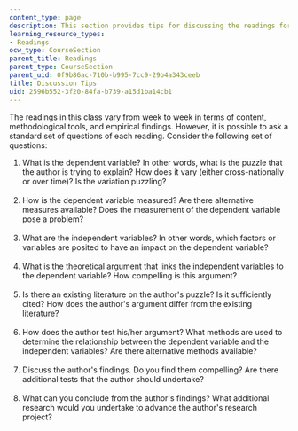 ```yaml
---
content_type: page
description: This section provides tips for discussing the readings for the course.
learning_resource_types:
- Readings
ocw_type: CourseSection
parent_title: Readings
parent_type: CourseSection
parent_uid: 0f9b86ac-710b-b995-7cc9-29b4a343ceeb
title: Discussion Tips
uid: 2596b552-3f20-84fa-b739-a15d1ba14cb1
---
```


The readings in this class vary from week to week in terms of content, methodological tools, and empirical findings. However, it is possible to ask a standard set of questions of each reading. Consider the following set of questions:

1.  What is the dependent variable? In other words, what is the puzzle that the author is trying to explain? How does it vary (either cross-nationally or over time)? Is the variation puzzling?  
     
2.  How is the dependent variable measured? Are there alternative measures available? Does the measurement of the dependent variable pose a problem?  
     
3.  What are the independent variables? In other words, which factors or variables are posited to have an impact on the dependent variable?  
     
4.  What is the theoretical argument that links the independent variables to the dependent variable? How compelling is this argument?  
     
5.  Is there an existing literature on the author's puzzle? Is it sufficiently cited? How does the author's argument differ from the existing literature?  
     
6.  How does the author test his/her argument? What methods are used to determine the relationship between the dependent variable and the independent variables? Are there alternative methods available?  
     
7.  Discuss the author's findings. Do you find them compelling? Are there additional tests that the author should undertake?  
     
8.  What can you conclude from the author's findings? What additional research would you undertake to advance the author's research project?